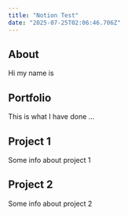 ```yaml
---
title: "Notion Test"
date: "2025-07-25T02:06:46.706Z"
---
```



## About

Hi my name is


## Portfolio

This is what I have done …


## Project 1

Some info about project 1


## Project 2

Some info about project 2

